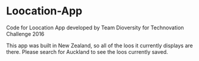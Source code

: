 # Loocation-App
Code for Loocation App developed by Team Dioversity for Technovation Challenge 2016


This app was built in New Zealand, so all of the loos it currently displays are there. Please search for Auckland to see the loos currently saved.

